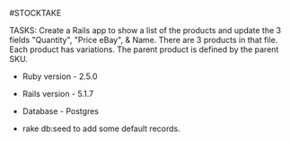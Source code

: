 #STOCKTAKE

TASKS: Create a Rails app to show a list of the products and update the 3 fields "Quantity", "Price eBay", & Name. There are 3 products in that file. Each product has variations. The parent product is defined by the parent SKU.

* Ruby version - 2.5.0

* Rails version - 5.1.7

* Database - Postgres

* rake db:seed to add some default records.
